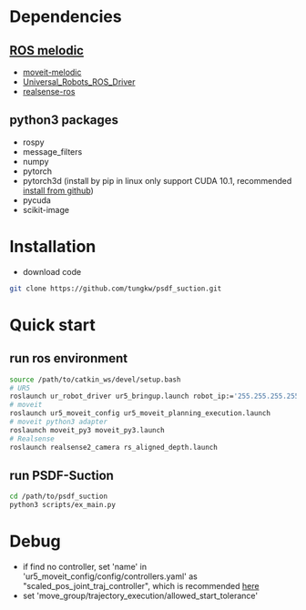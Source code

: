 
# Dependencies
## [ROS melodic](http://wiki.ros.org/melodic)
  - [moveit-melodic](http://docs.ros.org/en/melodic/api/moveit_tutorials/html/index.html)
  - [Universal_Robots_ROS_Driver](https://github.com/UniversalRobots/Universal_Robots_ROS_Driver)
  - [realsense-ros](https://github.com/IntelRealSense/realsense-ros#installation-instructions)

## python3 packages
* rospy
* message_filters
* numpy
* pytorch
* pytorch3d (install by pip in linux only support CUDA 10.1, recommended [install from github](https://github.com/facebookresearch/pytorch3d/blob/master/INSTALL.md#building--installing-from-source))
* pycuda
* scikit-image

# Installation
- download code
```bash
git clone https://github.com/tungkw/psdf_suction.git
```

# Quick start

## run ros environment
```bash
source /path/to/catkin_ws/devel/setup.bash
# UR5
roslaunch ur_robot_driver ur5_bringup.launch robot_ip:='255.255.255.255'
# moveit
roslaunch ur5_moveit_config ur5_moveit_planning_execution.launch
# moveit python3 adapter
roslaunch moveit_py3 moveit_py3.launch
# Realsense
roslaunch realsense2_camera rs_aligned_depth.launch
```

## run PSDF-Suction
```bash
cd /path/to/psdf_suction
python3 scripts/ex_main.py
```

# Debug

- if find no controller, set 'name' in 'ur5_moveit_config/config/controllers.yaml' as "scaled_pos_joint_traj_controller", which is recommended [here](https://github.com/UniversalRobots/Universal_Robots_ROS_Driver/issues/55#issuecomment-562215033)
- set 'move_group/trajectory_execution/allowed_start_tolerance'
